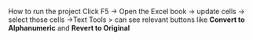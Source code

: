 How to run the project
  Click F5 -> Open the Excel book -> update cells -> select those cells ->Text Tools > can see relevant buttons like **Convert to Alphanumeric** and **Revert to Original**
